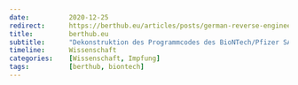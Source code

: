 ```yaml
---
date:          2020-12-25
redirect:      https://berthub.eu/articles/posts/german-reverse-engineering-source-code-of-the-biontech-pfizer-vaccine/
title:         berthub.eu
subtitle:      "Dekonstruktion des Programmcodes des BioNTech/Pfizer SARS-CoV-2 Impfstoffes"
timeline:      Wissenschaft
categories:    [Wissenschaft, Impfung]
tags:          [berthub, biontech]
---
```


